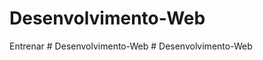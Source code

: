 # Desenvolvimento-Web
Entrenar
#   D e s e n v o l v i m e n t o - W e b  
 #   D e s e n v o l v i m e n t o - W e b  
 